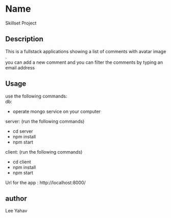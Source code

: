 # Name

Skillset Project


## Description

This is a fullstack applications showing a list of comments with avatar image .   
you can add a new comment
and you can filter the comments by typing an email address

## Usage

use the following commands:   
db:
- operate mongo service on your computer    

server: (run the following commands)    
- cd server 
- npm install 
- npm start 

client: (run the following commands)
- cd client
- npm install 
- npm start
       
Url for the app : http://localhost:8000/


## author 
Lee Yahav